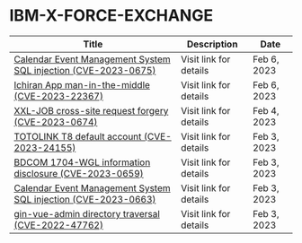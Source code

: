 

# IBM-X-FORCE-EXCHANGE

 |Title|Description|Date|
 |---|---|---|
 |[Calendar Event Management System SQL injection (CVE-2023-0675)](https://exchange.xforce.ibmcloud.com/activity/list?filter=Vulnerabilities)|Visit link for details|Feb 6, 2023|
 |[Ichiran App man-in-the-middle (CVE-2023-22367)](https://exchange.xforce.ibmcloud.com/activity/list?filter=Vulnerabilities)|Visit link for details|Feb 6, 2023|
 |[XXL-JOB cross-site request forgery (CVE-2023-0674)](https://exchange.xforce.ibmcloud.com/activity/list?filter=Vulnerabilities)|Visit link for details|Feb 4, 2023|
 |[TOTOLINK T8 default account (CVE-2023-24155)](https://exchange.xforce.ibmcloud.com/activity/list?filter=Vulnerabilities)|Visit link for details|Feb 3, 2023|
 |[BDCOM 1704-WGL information disclosure (CVE-2023-0659)](https://exchange.xforce.ibmcloud.com/activity/list?filter=Vulnerabilities)|Visit link for details|Feb 3, 2023|
 |[Calendar Event Management System SQL injection (CVE-2023-0663)](https://exchange.xforce.ibmcloud.com/activity/list?filter=Vulnerabilities)|Visit link for details|Feb 3, 2023|
 |[gin-vue-admin directory traversal (CVE-2022-47762)](https://exchange.xforce.ibmcloud.com/activity/list?filter=Vulnerabilities)|Visit link for details|Feb 3, 2023|
 